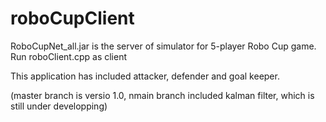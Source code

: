 # roboCupClient
RoboCupNet_all.jar is the server of simulator for 5-player Robo Cup game.
Run roboClient.cpp as client

This application has included attacker, defender and goal keeper.

(master branch is versio 1.0, nmain branch included kalman filter, which is still under developping)
